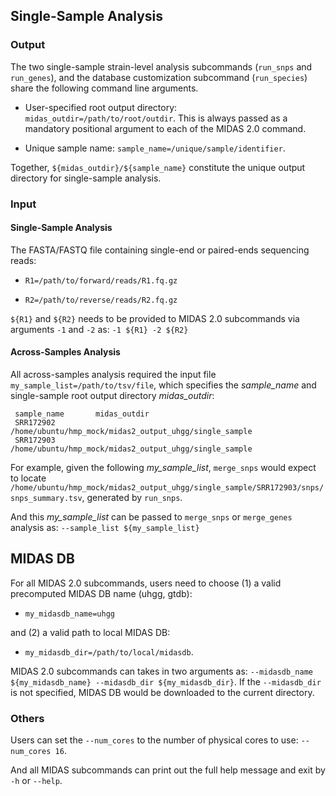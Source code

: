 
## Single-Sample Analysis

### Output

The two single-sample strain-level analysis subcommands (`run_snps` and `run_genes`), and the database customization subcommand (`run_species`) share the following command line arguments.

- User-specified root output directory: `midas_outdir=/path/to/root/outdir`. This is always passed as a mandatory positional argument to each of the MIDAS 2.0 command.

- Unique sample name: `sample_name=/unique/sample/identifier`.

Together, `${midas_outdir}/${sample_name}` constitute the unique output directory for single-sample analysis. 

### Input

#### Single-Sample Analysis

The FASTA/FASTQ file containing single-end or paired-ends sequencing reads:

- `R1=/path/to/forward/reads/R1.fq.gz`

- `R2=/path/to/reverse/reads/R2.fq.gz`

`${R1}` and `${R2}` needs to be provided to MIDAS 2.0 subcommands via arguments `-1` and `-2` as: `-1 ${R1} -2 ${R2}` 

#### Across-Samples Analysis

All across-samples analysis required the input file `my_sample_list=/path/to/tsv/file`, which specifies the _sample_name_ and single-sample root output directory _midas_outdir_:

  ```
   sample_name       midas_outdir
   SRR172902         /home/ubuntu/hmp_mock/midas2_output_uhgg/single_sample
   SRR172903         /home/ubuntu/hmp_mock/midas2_output_uhgg/single_sample
   ```

For example, given the following _my_sample_list_, `merge_snps` would expect to locate `/home/ubuntu/hmp_mock/midas2_output_uhgg/single_sample/SRR172903/snps/snps_summary.tsv`, generated by `run_snps`.

And this _my_sample_list_ can be passed to `merge_snps` or `merge_genes` analysis as: `--sample_list ${my_sample_list}`


## MIDAS DB

For all MIDAS 2.0 subcommands, users need to choose (1) a valid precomputed MIDAS DB name (uhgg, gtdb):

- `my_midasdb_name=uhgg`

and (2) a valid path to local MIDAS DB:

- `my_midasdb_dir=/path/to/local/midasdb`.

MIDAS 2.0 subcommands can takes in two arguments as: `--midasdb_name ${my_midasdb_name} --midasdb_dir ${my_midasdb_dir}`. If the `--midasdb_dir` is not specified, MIDAS DB would be downloaded to the current directory.


### Others

Users can set the `--num_cores` to the number of physical cores to use: `--num_cores 16`.

And all MIDAS subcommands can print out the full help message and exit by `-h` or `--help`.

